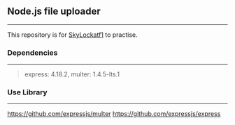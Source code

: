 ## Node.js file uploader
---
This repository is for [SkyLockatf1](https://github.com/SkyLockatf1) to practise.
### Dependencies
---
>express: 4.18.2,
>multer: 1.4.5-lts.1
### Use Library
---
https://github.com/expressjs/multer
https://github.com/expressjs/express